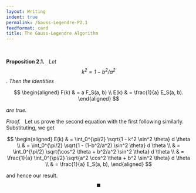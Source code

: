 ```yaml
---
layout: Writing
indent: true
permalink: /Gauss-Legendre-P2.1
feedformat: card
title: The Gauss-Legendre Algorithm
---
```

<br>

**Proposition 2.1.** &nbsp; *Let $$ k^2 = 1 - b^2/a^2 $$. Then the identities*

$$
\begin{aligned}
	F(k) & = a F_S(a, b) \\
	E(k) & = \frac{1}{a} E_S(a, b).
\end{aligned}
$$

*are true.*
	
*Proof.* &nbsp; Let us prove the second equation with the first following similarly. Substituting, we get 

$$
\begin{aligned}
	E(k)
	& = \int_0^{\pi/2} \sqrt{1 - k^2 \sin^2 \theta} d \theta \\
	& = \int_0^{\pi/2} \sqrt{1 - (1-b^2/a^2) \sin^2 \theta} d \theta \\
	& = \int_0^{\pi/2} \sqrt{\cos^2 \theta + b^2/a^2 \sin^2 \theta} d \theta \\
	& = \frac{1}{a} \int_0^{\pi/2} \sqrt{a^2 \cos^2 \theta + b^2 \sin^2 \theta} d \theta \\
	& = \frac{1}{a} E_S(a, b),
\end{aligned}
$$

and hence our result. $$ \blacksquare $$
